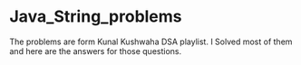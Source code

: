 # Java_String_problems
The problems are form Kunal Kushwaha DSA  playlist.
I Solved most of them and here are the answers for those questions.
